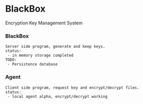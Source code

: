# BlackBox
Encryption Key Management System

### BlackBox
	Server side program, generate and keep keys.
	status:
	 - in memory storage completed
	TODO:
	 - Persistence database

### Agent
	Client side program, request key and encrypt/decrypt files.
	status:
	 - local agent alpha, encrypt/decrypt working